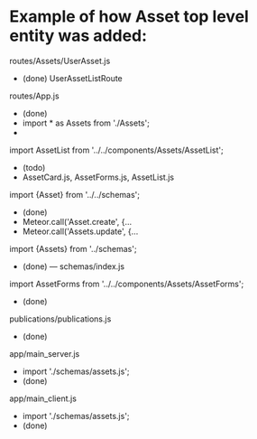 # Example of how Asset top level entity was added:


routes/Assets/UserAsset.js
-  (done) UserAssetListRoute 

routes/App.js
-  (done)
-  import * as Assets from './Assets';
-  <Route path="user/:id/assets" component={Assets.UserAssetList} name="Assets" />

import AssetList from '../../components/Assets/AssetList';
-  (todo)
-  AssetCard.js, AssetForms.js, AssetList.js

import {Asset} from '../../schemas';
-  (done)
-  Meteor.call('Asset.create', {…
-  Meteor.call('Assets.update', {… 

import {Assets} from '../schemas';
-  (done) — schemas/index.js

import AssetForms from '../../components/Assets/AssetForms';
-  (done)

publications/publications.js
-  (done)

app/main_server.js
-  import './schemas/assets.js';
-  (done)

app/main_client.js
-  import './schemas/assets.js';
-  (done)


